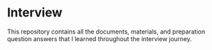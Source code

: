 # Interview
This repository contains all the documents, materials, and preparation question answers that I learned throughout the interview journey.
